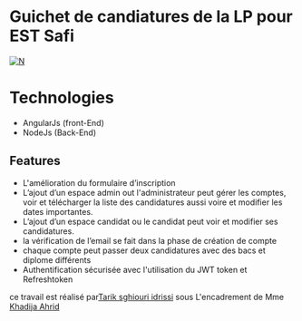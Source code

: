 
# Guichet de candiatures de la LP pour EST Safi

[![N](https://i.ibb.co/ygt4JxK/ecole-sup-rieure-de-technologie-safi-5.png)](http://www.ests.uca.ma)

#  Technologies 
+ AngularJs (front-End)
+ NodeJs (Back-End)

## Features

- L'amélioration du formulaire d’inscription
- L’ajout d’un espace admin out l'administrateur peut gérer les comptes,
voir et télécharger la liste des candidatures aussi voire et modifier les
dates importantes.
- L’ajout d’un espace candidat ou le candidat peut voir et modifier ses
candidatures.
- la vérification de l’email se fait dans la phase de création de compte
- chaque compte peut passer deux candidatures avec des bacs et diplome
différents
 - Authentification sécurisée avec l'utilisation du JWT token et Refreshtoken

ce travail est réalisé par[Tarik sghiouri idrissi](https://github.com/tariksghiouri) sous L'encadrement de Mme [Khadija Ahrid](https://github.com/karhid)

